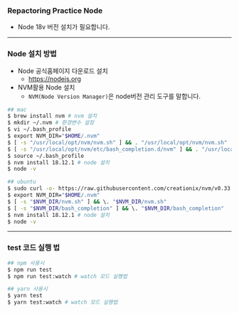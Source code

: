 ### Repactoring Practice Node
- Node 18v 버전 설치가 필요합니다.

---
### Node 설치 방법
- Node 공식홈페이지 다운로드 설치
    - https://nodejs.org
- NVM활용 Node 설치
  - `NVM(Node Version Manager)`은 node버전 관리 도구를 말합니다.
```sh
## mac
$ brew install nvm # nvm 설치
$ mkdir ~/.nvm # 환경변수 설정
$ vi ~/.bash_profile 
$ export NVM_DIR="$HOME/.nvm"
$ [ -s "/usr/local/opt/nvm/nvm.sh" ] && . "/usr/local/opt/nvm/nvm.sh" 
$ [ -s "/usr/local/opt/nvm/etc/bash_completion.d/nvm" ] && . "/usr/local/opt/nvm/etc/bash_completion.d/nvm"  
$ source ~/.bash_profile
$ nvm install 18.12.1 # node 설치 
$ node -v 

## ubuntu
$ sudo curl -o- https://raw.githubusercontent.com/creationix/nvm/v0.33.0/install.sh | bash
$ export NVM_DIR="$HOME/.nvm"
$ [ -s "$NVM_DIR/nvm.sh" ] && \. "$NVM_DIR/nvm.sh"
$ [ -s "$NVM_DIR/bash_completion" ] && \. "$NVM_DIR/bash_completion"
$ nvm install 18.12.1 # node 설치 
$ node -v 
```

---
### test 코드 실행 법
```sh
## npm 사용시
$ npm run test
$ npm run test:watch # watch 모드 실행법

## yarn 사용시
$ yarn test
$ yarn test:watch # watch 모드 실행법
```
